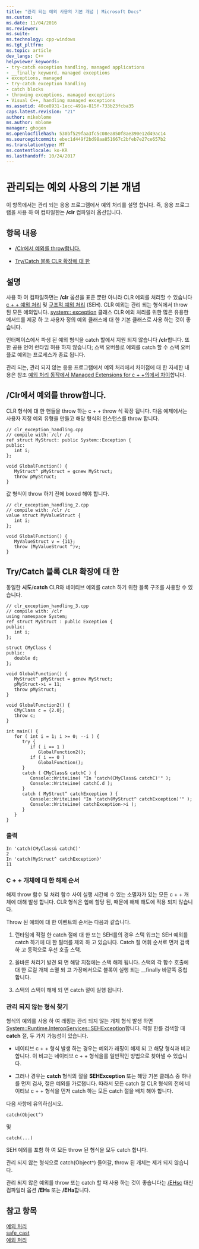```yaml
---
title: "관리 되는 예외 사용의 기본 개념 | Microsoft Docs"
ms.custom: 
ms.date: 11/04/2016
ms.reviewer: 
ms.suite: 
ms.technology: cpp-windows
ms.tgt_pltfrm: 
ms.topic: article
dev_langs: C++
helpviewer_keywords:
- try-catch exception handling, managed applications
- __finally keyword, managed exceptions
- exceptions, managed
- try-catch exception handling
- catch blocks
- throwing exceptions, managed exceptions
- Visual C++, handling managed exceptions
ms.assetid: 40ce8931-1ecc-491a-815f-733b23fcba35
caps.latest.revision: "21"
author: mikeblome
ms.author: mblome
manager: ghogen
ms.openlocfilehash: 530bf529faa3fc5c08ea850f8ae390e12d49ac14
ms.sourcegitcommit: ebec1d449f2bd98aa851667c2bfeb7e27ce657b2
ms.translationtype: MT
ms.contentlocale: ko-KR
ms.lasthandoff: 10/24/2017
---
```

# <a name="basic-concepts-in-using-managed-exceptions"></a>관리되는 예외 사용의 기본 개념
이 항목에서는 관리 되는 응용 프로그램에서 예외 처리를 설명 합니다. 즉, 응용 프로그램을 사용 하 여 컴파일한는 **/clr** 컴파일러 옵션입니다.  
  
## <a name="in-this-topic"></a>항목 내용  
  
-   [/Clr에서 예외를 throw합니다.](#vcconbasicconceptsinusingmanagedexceptionsanchor1)  
  
-   [Try/Catch 블록 CLR 확장에 대 한](#vcconbasicconceptsinusingmanagedexceptionsanchor2)  
  
## <a name="remarks"></a>설명  
 사용 하 여 컴파일하면는 **/clr** 옵션을 표준 뿐만 아니라 CLR 예외를 처리할 수 있습니다 [c + + 예외 처리](../cpp/cpp-exception-handling.md) 및 [구조적 예외 처리](../cpp/structured-exception-handling-c-cpp.md) (SEH). CLR 예외는 관리 되는 형식에서 throw 된 모든 예외입니다. [system:: exception](https://msdn.microsoft.com/en-us/library/system.exception.aspx) 클래스 CLR 예외 처리를 위한 많은 유용한 메서드를 제공 하 고 사용자 정의 예외 클래스에 대 한 기본 클래스로 사용 하는 것이 좋습니다.  
  
 인터페이스에서 파생 된 예외 형식을 catch 할에서 지원 되지 않습니다 **/clr**합니다. 또한 공용 언어 런타임 허용 하지 않습니다; 스택 오버플로 예외를 catch 할 수 스택 오버플로 예외는 프로세스가 종료 됩니다.  
  
 관리 되는, 관리 되지 않는 응용 프로그램에서 예외 처리에서 차이점에 대 한 자세한 내용은 참조 [예외 처리 동작에서 Managed Extensions for c + +의에서 차이](../dotnet/differences-in-exception-handling-behavior-under-clr.md)합니다.  
  
##  <a name="vcconbasicconceptsinusingmanagedexceptionsanchor1"></a>/Clr에서 예외를 throw합니다.  
 CLR 형식에 대 한 핸들을 throw 하는 c + + throw 식 확장 됩니다. 다음 예제에서는 사용자 지정 예외 유형을 만들고 해당 형식의 인스턴스를 throw 합니다.  
  
```  
// clr_exception_handling.cpp  
// compile with: /clr /c  
ref struct MyStruct: public System::Exception {  
public:  
   int i;  
};  
  
void GlobalFunction() {  
   MyStruct^ pMyStruct = gcnew MyStruct;  
   throw pMyStruct;  
}  
```  
  
 값 형식이 throw 하기 전에 boxed 해야 합니다.  
  
```  
// clr_exception_handling_2.cpp  
// compile with: /clr /c  
value struct MyValueStruct {  
   int i;  
};  
  
void GlobalFunction() {  
   MyValueStruct v = {11};  
   throw (MyValueStruct ^)v;  
}  
```  
  
##  <a name="vcconbasicconceptsinusingmanagedexceptionsanchor2"></a>Try/Catch 블록 CLR 확장에 대 한  
 동일한 **시도**/**catch** CLR와 네이티브 예외를 catch 하기 위한 블록 구조를 사용할 수 있습니다.  
  
```  
// clr_exception_handling_3.cpp  
// compile with: /clr  
using namespace System;  
ref struct MyStruct : public Exception {  
public:  
   int i;  
};  
  
struct CMyClass {  
public:  
   double d;  
};  
  
void GlobalFunction() {  
   MyStruct^ pMyStruct = gcnew MyStruct;  
   pMyStruct->i = 11;  
   throw pMyStruct;  
}  
  
void GlobalFunction2() {  
   CMyClass c = {2.0};  
   throw c;  
}  
  
int main() {  
   for ( int i = 1; i >= 0; --i ) {  
      try {  
         if ( i == 1 )  
            GlobalFunction2();  
         if ( i == 0 )  
            GlobalFunction();  
      }  
      catch ( CMyClass& catchC ) {  
         Console::WriteLine( "In 'catch(CMyClass& catchC)'" );  
         Console::WriteLine( catchC.d );  
      }  
      catch ( MyStruct^ catchException ) {  
         Console::WriteLine( "In 'catch(MyStruct^ catchException)'" );  
         Console::WriteLine( catchException->i );  
      }  
   }  
}  
```  
  
### <a name="output"></a>출력  
  
```  
In 'catch(CMyClass& catchC)'  
2  
In 'catch(MyStruct^ catchException)'  
11  
```  
  
### <a name="order-of-unwinding-for-c-objects"></a>C + + 개체에 대 한 해제 순서  
 해제 throw 함수 및 처리 함수 사이 실행 시간에 수 있는 소멸자가 있는 모든 c + + 개체에 대해 발생 합니다. CLR 형식은 힙에 할당 된, 때문에 해제 해도에 적용 되지 않습니다.  
  
 Throw 된 예외에 대 한 이벤트의 순서는 다음과 같습니다.  
  
1.  런타임에 적절 한 catch 절에 대 한 또는 SEH를의 경우 스택 워크는 SEH 예외를 catch 하기에 대 한 필터를 제외 하 고 있습니다. Catch 절 어휘 순서로 먼저 검색 하 고 동적으로 우선 호출 스택.  
  
2.  올바른 처리기 발견 되 면 해당 지점에는 스택 해제 됩니다. 스택의 각 함수 호출에 대 한 로컬 개체 소멸 되 고 가장에서으로 블록이 실행 되는 __finally 바깥쪽 중첩 합니다.  
  
3.  스택의 스택이 해제 되 면 catch 절이 실행 됩니다.  
  
### <a name="catching-unmanaged-types"></a>관리 되지 않는 형식 찾기  
 형식의 예외를 사용 하 여 래핑는 관리 되지 않는 개체 형식 발생 하면 [System::Runtime.InteropServices::SEHException](https://msdn.microsoft.com/en-us/library/system.runtime.interopservices.sehexception.aspx)합니다. 적절 한를 검색할 때 **catch** 절, 두 가지 가능성이 있습니다.  
  
-   네이티브 c + + 형식 발생 하는 경우는 예외가 래핑이 해제 되 고 해당 형식과 비교 합니다. 이 비교는 네이티브 c + + 형식을를 일반적인 방법으로 찾아낼 수 있습니다.  
  
-   그러나 경우는 **catch** 형식의 절을 **SEHException** 또는 해당 기본 클래스 중 하나를 먼저 검사, 절은 예외를 가로챕니다. 따라서 모든 catch 절 CLR 형식의 전에 네이티브 c + + 형식을 먼저 catch 하는 모든 catch 절을 배치 해야 합니다.  
  
 다음 사항에 유의하십시오.  
  
```  
catch(Object^)  
```  
  
 및  
  
```  
catch(...)  
```  
  
 SEH 예외를 포함 하 여 모든 throw 된 형식을 모두 catch 합니다.  
  
 관리 되지 않는 형식으로 catch(Object^) 들어갈, throw 된 개체는 제거 되지 않습니다.  
  
 관리 되지 않은 예외를 throw 또는 catch 할 때 사용 하는 것이 좋습니다는 [/EHsc](../build/reference/eh-exception-handling-model.md) 대신 컴파일러 옵션 **/EHs** 또는 **/EHa**합니다.  
  
## <a name="see-also"></a>참고 항목  
 [예외 처리](../windows/exception-handling-cpp-component-extensions.md)   
 [safe_cast](../windows/safe-cast-cpp-component-extensions.md)   
 [예외 처리](../cpp/exception-handling-in-visual-cpp.md)